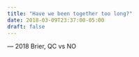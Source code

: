 ```yaml
---
title: "Have we been together too long?"
date: 2018-03-09T23:37:00-05:00
draft: false
---
```

— 2018 Brier, QC vs NO